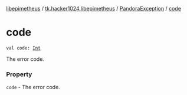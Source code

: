 [libepimetheus](../../index.md) / [tk.hacker1024.libepimetheus](../index.md) / [PandoraException](index.md) / [code](./code.md)

# code

`val code: `[`Int`](https://kotlinlang.org/api/latest/jvm/stdlib/kotlin/-int/index.html)

The error code.

### Property

`code` - The error code.